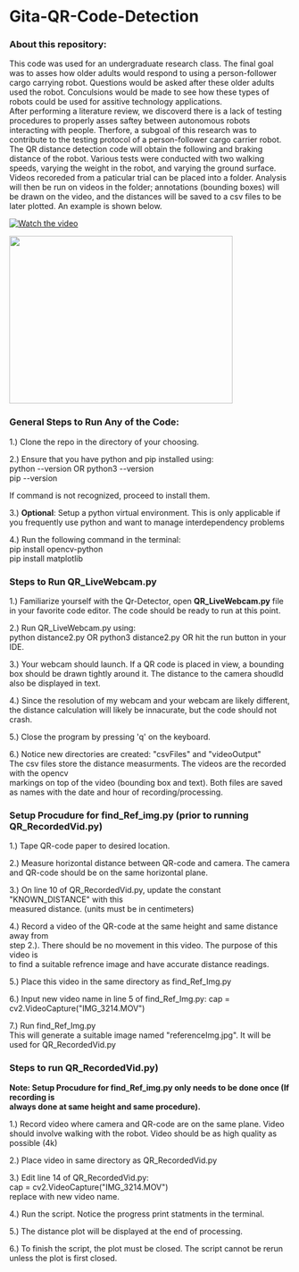 # Gita-QR-Code-Detection

### About this repository:
This code was used for an undergraduate research class. The final goal was to asses how older adults would respond to using a person-follower cargo carrying robot. Questions would be asked after these older adults used the robot. Conculsions would be made to see how these types of robots could be used for assitive technology applications.  
After performing a literature review, we discoverd there is a lack of testing
procedures to properly asses saftey between autonomous robots interacting with people. Therfore, a subgoal of this research was to 
contribute to the testing protocol of a person-follower cargo carrier robot. The QR distance detection code will obtain the following and braking distance of the robot. 
Various tests were conducted with two walking speeds, varying the weight in the robot, and varying the ground surface. Videos recoreded from a paticular trial can be placed
into a folder. Analysis will then be run on videos in the folder; annotations (bounding boxes) will be drawn on the video, and the distances will be saved to a csv files to 
be later plotted. An example is shown below.

[![Watch the video](https://img.youtube.com/vi/<VIDEO_ID>/hqdefault.jpg)]([https://www.youtube.com/embed/<VIDEO_ID>](https://youtu.be/m0nJvtGD3NA))

[<img src="https://img.youtube.com/vi/m0nJvtGD3NA/hqdefault.jpg" width="400" height="300"
/>](https://www.youtube.com/embed/m0nJvtGD3NA)

### General Steps to Run Any of the Code: 
1.) Clone the repo in the directory of your choosing. 

2.) Ensure that you have python and pip installed using:  
python --version OR python3 --version  
pip --version 

If command is not recognized, proceed to install them. 

3.) **Optional**: Setup a python virtual environment. This is only
applicable if you frequently use python and want to manage interdependency problems  

4.) Run the following command in the terminal:  
pip install opencv-python  
pip install matplotlib  

### Steps to Run QR_LiveWebcam.py  

1.) Familiarize yourself with the Qr-Detector, open **QR_LiveWebcam.py** file  
in your favorite code editor. The code should be ready to run at this point. 

2.) Run QR_LiveWebcam.py using:  
python distance2.py OR python3 distance2.py 
OR hit the run button in your IDE. 

3.) Your webcam should launch. If a QR code is placed in view, a bounding box should
be drawn tightly around it. The distance to the camera shoudld also be displayed in text.

4.) Since the resolution of my webcam and your webcam are likely different, the distance 
calculation will likely be innacurate, but the code should not crash. 

5.) Close the program by pressing 'q' on the keyboard.  

6.) Notice new directories are created: 
"csvFiles" and "videoOutput"  
The csv files store the distance measurments. The videos are the recorded with the opencv  
markings on top of the video (bounding box and text). 
Both files are saved as names with the date and hour of recording/processing. 

### Setup Procudure for find_Ref_img.py (prior to running QR_RecordedVid.py)

1.) Tape QR-code paper to desired location.  

2.) Measure horizontal distance between QR-code and camera. The camera and QR-code 
should be on the same horizontal plane.

3.) On line 10 of QR_RecordedVid.py, update the constant "KNOWN_DISTANCE" with this  
measured distance. (units must be in centimeters)  

4.) Record a video of the QR-code at the same height and same distance away from  
step 2.). There should be no movement in this video. The purpose of this video is  
to find a suitable refrence image and have accurate distance readings. 

5.) Place this video in the same directory as find_Ref_Img.py  

6.) Input new video name in line 5 of find_Ref_Img.py: 
cap = cv2.VideoCapture("IMG_3214.MOV")  

7.) Run find_Ref_Img.py  
This will generate a suitable image named "referenceImg.jpg". It will be used for
QR_RecordedVid.py 

### Steps to run QR_RecordedVid.py)

**Note: Setup Procudure for find_Ref_img.py only needs to be done once (If recording is  
always done at same height and same procedure).**

1.) Record video where camera and QR-code are on the same plane. Video should involve
walking with the robot. Video should be as high quality as possible (4k)

2.) Place video in same directory as QR_RecordedVid.py

3.) Edit line 14 of QR_RecordedVid.py:  
cap = cv2.VideoCapture("IMG_3214.MOV")  
replace with new video name. 

4.) Run the script. Notice the progress print statments in the terminal.

5.) The distance plot will be displayed at the end of processing.  

6.) To finish the script, the plot must be closed. The script cannot be rerun  
unless the plot is first closed.  


